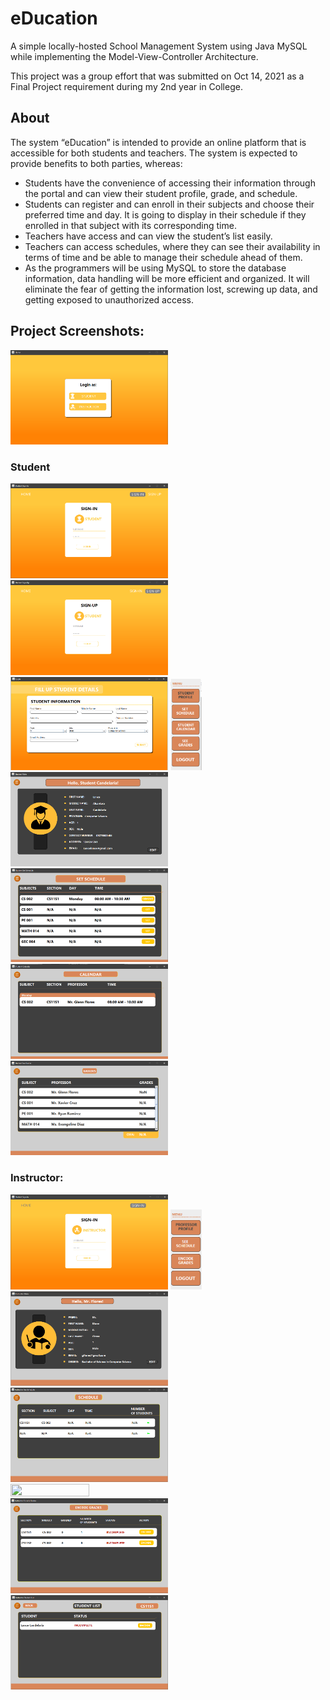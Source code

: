 # eDucation
A simple locally-hosted School Management System using Java MySQL while implementing the Model-View-Controller Architecture.

This project was a group effort that was submitted on Oct 14, 2021 as a Final Project requirement during my 2nd year in College.

## About
The system “eDucation” is intended to provide an online platform that is accessible for both students and teachers. The system is expected to provide benefits to both parties, whereas:
- Students have the convenience of accessing their information through the portal and can view their student profile, grade, and schedule.
- Students can register and can enroll in their subjects and choose their preferred time and day. It is going to display in their schedule if they enrolled in that subject with its corresponding time.
- Teachers have access and can view the student’s list easily.
- Teachers can access schedules, where they can see their availability in terms of time and be able to manage their schedule ahead of them.
- As the programmers will be using MySQL to store the database information, data handling will be more efficient and organized. It will eliminate the fear of getting the information lost, screwing up data, and getting exposed to unauthorized access. 

## Project Screenshots:
<img src="/screenshots/HomePage.png" width=50% height=50%>

### Student
<img src="/screenshots/StudentSignIn.png" width=50% height=50%>
<img src="/screenshots/StudentSignUp.png" width=50% height=50%>
<img src="/screenshots/StudentSignUpDetails.png" width=50% height=50%>
<img src="/screenshots/StudentMainMenu.png" width=10% height=10%>
<img src="/screenshots/StudentProfile.png" width=50% height=50%>
<img src="/screenshots/StudentSetSchedule.png" width=50% height=50%>
<img src="/screenshots/StudentCalendar.png" width=50% height=50%>
<img src="/screenshots/StudentSeeGrades.png" width=50% height=50%>

### Instructor:
<img src="/screenshots/InstructorSignIn.png" width=50% height=50%>
<img src="/screenshots/InstructorMainMenu.png" width=10% height=10%>
<img src="/screenshots/InstructorProfile.png" width=50% height=50%>
<img src="/screenshots/InstructorSeeSchedule.png" width=50% height=50%>
<img src="/screenshotss/InstructorSeeScheduleStudentList.png" width=50% height=50%>
<img src="/screenshots/InstructorEncodeGrades.png" width=50% height=50%>
<img src="/screenshots/InstructorEncodeGradeStudentList.png" width=50% height=50%>
